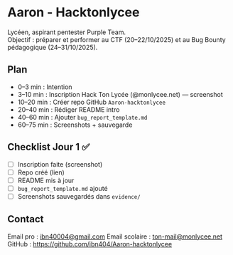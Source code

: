# Aaron - Hacktonlycee

Lycéen, aspirant pentester Purple Team.  
Objectif : préparer et performer au CTF (20–22/10/2025) et au Bug Bounty pédagogique (24–31/10/2025).

## Plan 
- 0–3 min : Intention 
- 3–10 min : Inscription Hack Ton Lycée (@monlycee.net) — screenshot
- 10–20 min : Créer repo GitHub `Aaron-hacktonlycee`
- 20–40 min : Rédiger README intro
- 40–60 min : Ajouter `bug_report_template.md`
- 60–75 min : Screenshots + sauvegarde

## Checklist Jour 1 ✅
- [ ] Inscription faite (screenshot)
- [ ] Repo créé (lien)
- [ ] README mis à jour
- [ ] `bug_report_template.md` ajouté
- [ ] Screenshots sauvegardés dans `evidence/`

## Contact
Email pro : ibn40004@gmail.com
Email scolaire : ton-mail@monlycee.net
GitHub : https://github.com/ibn404/Aaron-hacktonlycee
